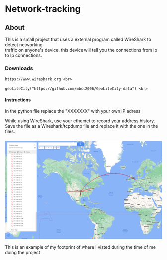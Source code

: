 # Network-tracking

## About

 This is a small project that uses a external program called WireShark to detect networking<br>
 traffic on anyone's device. this device will tell you the connections from Ip to Ip connections. <br>



 ### Downloads

    https://www.wireshark.org <br>

    geoLiteCity("https://github.com/mbcc2006/GeoLiteCity-data") <br>

#### Instructions
 In the python file replace the "XXXXXXX" with ypur own IP adress <br>

 While using WireShark, use your ethernet to record your address history. <br>
 Save the file as a Wireshark/tcpdump file and replace it with the one in the files. <br>
 

###
![Alt text](image.png)


This is an example of my footprint of where I visted 
during the time of me doing the project <br>
